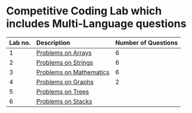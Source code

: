 # Competitive Coding Lab which includes Multi-Language questions

| Lab no. | Description | Number of Questions |
| :------ | :---------- | :---------- |
|1|  [Problems on Arrays]()       |6
|2|	 [Problems on Strings](https://github.com/narayan954/niet-codetantra/tree/main/Competitive-Coding-2021/Lab2)      |6
|3|  [Problems on Mathematics](https://github.com/narayan954/niet-codetantra/tree/main/Competitive-Coding-2021/Lab3)    |6
|4|	 [Problems on Graphs](https://github.com/narayan954/niet-codetantra/tree/main/Competitive-Coding-2021/Lab4)       |2
|5|	 [Problems on Trees]()        |
|6|	 [Problems on Stacks]()       |
